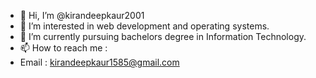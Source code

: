 - 👋 Hi, I’m @kirandeepkaur2001
- 👀 I’m interested in web development and operating systems.
- 🌱 I’m currently pursuing bachelors degree in Information Technology.
- 📫 How to reach me :
- Email : kirandeepkaur1585@gmail.com

